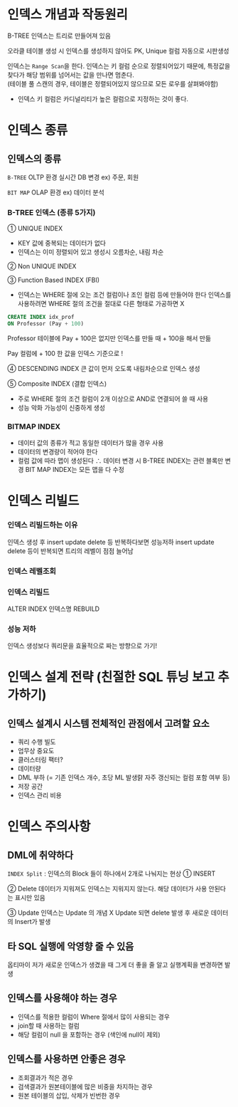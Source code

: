 # 인덱스 개념과 작동원리  
B-TREE 인덱스는 트리로 만들어져 있음

오라클 테이블 생성 시 인덱스를 생성하지 않아도 PK, Unique 컬럼 자동으로 시판생성    

인덱스는 `Range Scan`을 한다. 인덱스는 키 컬럼 순으로 정렬되어있기 때문에,
특정값을 찾다가 해당 범위를 넘어서는 값을 만나면 멈춘다.  
(테이블 풀 스캔의 경우, 테이블은 정렬되어있지 않으므로 모든 로우를 살펴봐야함)  

* 인덱스 키 컬럼은
   카디널리티가 높은 컬럼으로 지정하는 것이 좋다. 

# 인덱스 종류

## 인덱스의 종류

`B-TREE` OLTP 환경 실시간 DB 변경 ex) 주문, 회원

`BIT MAP` OLAP 환경 ex) 데이터 분석

### B-TREE 인덱스 (종류 5가지)

① UNIQUE INDEX
- KEY 값에 중복되는 데이터가 없다
- 인덱스는 이미 정렬되어 있고 생성시 오름차순, 내림 차순

② Non UNIQUE INDEX

③ Function Based INDEX (FBI)
- 인덱스는 WHERE 절에 오는 조건 컬럼이나 조인 컬럼 등에 만들어야 한다
   인덱스를 사용하려면 WHERE 절의 조건을 절대로 다른 형태로 가공하면 X

```sql
CREATE INDEX idx_prof
ON Professor (Pay + 100)
```

Professor 테이블에 Pay + 100은 없지만 인덱스를 만들 때 + 100을 해서 만듦

Pay 컬럼에 + 100 한 값을 인덱스 기준으로 !

④ DESCENDING INDEX
큰 값이 먼저 오도록 내림차순으로 인덱스 생성

⑤ Composite INDEX (결합 인덱스)
- 주로 WHERE 절의 조건 컬럼이 2개 이상으로 AND로 연결되어 쓸 때 사용
- 성능 악화 가능성이 신중하게 생성

### BITMAP INDEX

- 데이터 값의 종류가 적고 동일한 데이터가 많을 경우 사용
- 데이터의 변경량이 적어야 한다
- 컬럼 값에 따라 맵이 생성된다
∴ 데이터 변경 시
B-TREE INDEX는 관련 블록만 변경
BIT MAP INDEX는 모든 맵을 다 수정


# 인덱스 리빌드

### 인덱스 리빌드하는 이유

인덱스 생성 후 insert update delete 등 반복하다보면 성능저하
insert update delete 등이 반복되면 트리의 레벨이 점점 늘어남

### 인덱스 레벨조회

### 인덱스 리빌드

ALTER INDEX 인덱스명 REBUILD

### 성능 저하

인덱스 생성보다 쿼리문을 효율적으로 짜는 방향으로 가기!

# 인덱스 설계 전략 (친절한 SQL 튜닝 보고 추가하기)

## 인덱스 설계시 시스템 전체적인 관점에서 고려할 요소

- 쿼리 수행 빌도
- 업무상 중요도
- 클러스터링 팩터?
- 데이터량
- DML 부하 (= 기존 인덱스 개수, 초당 ML 발생랽 자주 갱신되는 컬럼 포함 여부 등)
- 저장 공간
- 인덱스 관리 비용

# 인덱스 주의사항

## DML에 취약하다

`INDEX Split`
: 인덱스의 Block 들이 하나에서 2개로 나눠지는 현상
① INSERT

② Delete
데이터가 지워져도 인덱스는 지워지지 않는다. 해당 데이터가 사용 안된다는 표시만 있음

③ Update
인덱스는 Update 의 개념 X
Update 되면 delete 발생 후 새로운 데이터의 Insert가 발생

## 타 SQL 실행에 악영향 줄 수 있음

옵티마이 저가 새로운 인덱스가 생겼을 때
그게 더 좋을 줄 알고 실행계획을 변경하면 발생

## 인덱스를 사용해야 하는 경우

- 인덱스를 적용한 컬럼이 Where 절에서 많이 사용되는 경우
- join할 때 사용하는 컬럼
- 해당 컬럼이 null 을 포함하는 경우 (색인에 null이 제외)

## 인덱스를 사용하면 안좋은 경우

- 조회결과가 적은 경우
- 검색결과가 원본테이블에 많은 비중을 차지하는 경우
- 원본 테이블의 삽입, 삭제가 빈번한 경우
